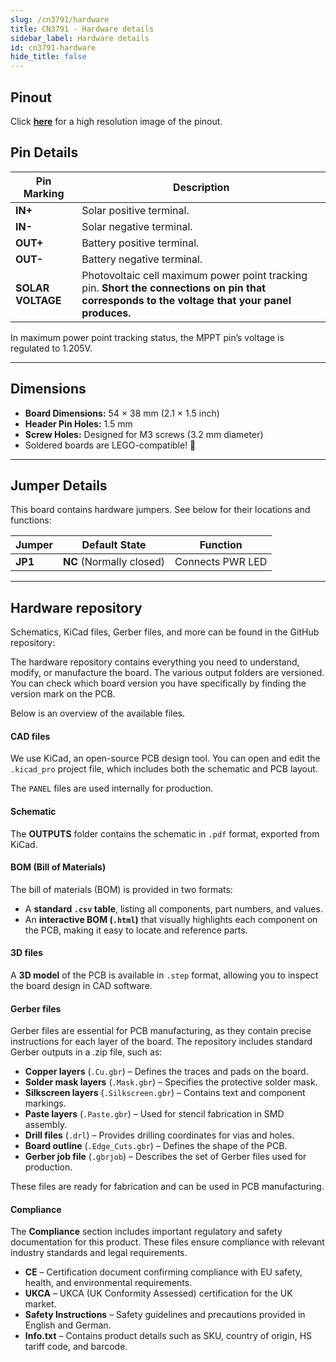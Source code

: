 ```yaml
---
slug: /cn3791/hardware
title: CN3791 - Hardware details
sidebar_label: Hardware details
id: cn3791-hardware
hide_title: false
---
```


## Pinout

<CenteredImage src="/img/cn3791/mppt-charger-board-pinout.png" alt="MPPT Charger Board pinout image" />

Click [**here**](/img/cn3791/mppt-charger-board-pinout.png) for a high resolution image of the pinout.

## Pin Details

| Pin Marking       | Description                                                                                                                                |
| ----------------- | ------------------------------------------------------------------------------------------------------------------------------------------ |
| **IN+**           | Solar positive terminal.                                                                                                                   |
| **IN-**           | Solar negative terminal.                                                                                                                   |
| **OUT+**          | Battery positive terminal.                                                                                                                 |
| **OUT-**          | Battery negative terminal.                                                                                                                 |
| **SOLAR VOLTAGE** | Photovoltaic cell maximum power point tracking pin. **Short the connections on pin that corresponds to the voltage that your panel produces.** |

<InfoBox>In maximum power point tracking status, the MPPT pin’s voltage is regulated to 1.205V.</InfoBox>

---

## Dimensions

- **Board Dimensions:** 54 × 38 mm (2.1 × 1.5 inch)  
- **Header Pin Holes:** 1.5 mm  
- **Screw Holes:** Designed for M3 screws (3.2 mm diameter)  
- Soldered boards are LEGO-compatible! 🧱

---

## Jumper Details

This board contains hardware jumpers. See below for their locations and functions:

<CenteredImage src="/img/cn3791/jp1.png" alt="jp1" caption="JP1" width="600px"/>

| Jumper  | Default State            | Function         |
| ------- | ------------------------ | ---------------- |
| **JP1** | **NC** (Normally closed) | Connects PWR LED |

---

## Hardware repository

Schematics, KiCad files, Gerber files, and more can be found in the GitHub repository:

<QuickLink 
  title="MPPT Li-Ion CN3791 charger board Hardware Design" 
  description="GitHub hardware repository for this product"
  url="https://github.com/SolderedElectronics/MPPT-Li-Ion-CN3791-charger-board-hardware-design/tree/main" 
/> 

The hardware repository contains everything you need to understand, modify, or manufacture the board. The various output folders are versioned. You can check which board version you have specifically by finding the version mark on the PCB.

Below is an overview of the available files.

#### CAD files

We use KiCad, an open-source PCB design tool. You can open and edit the `.kicad_pro` project file, which includes both the schematic and PCB layout.

The `PANEL` files are used internally for production.

#### Schematic

The **OUTPUTS** folder contains the schematic in `.pdf` format, exported from KiCad.

#### BOM (Bill of Materials)

The bill of materials (BOM) is provided in two formats:

- A **standard `.csv` table**, listing all components, part numbers, and values.
- An **interactive BOM (`.html`)** that visually highlights each component on the PCB, making it easy to locate and reference parts.

#### 3D files

A **3D model** of the PCB is available in `.step` format, allowing you to inspect the board design in CAD software.

#### Gerber files

Gerber files are essential for PCB manufacturing, as they contain precise instructions for each layer of the board. The repository includes standard Gerber outputs in a .zip file, such as:

- **Copper layers** (`.Cu.gbr`) – Defines the traces and pads on the board.
- **Solder mask layers** (`.Mask.gbr`) – Specifies the protective solder mask.
- **Silkscreen layers** (`.Silkscreen.gbr`) – Contains text and component markings.
- **Paste layers** (`.Paste.gbr`) – Used for stencil fabrication in SMD assembly.
- **Drill files** (`.drl`) – Provides drilling coordinates for vias and holes.
- **Board outline** (`.Edge_Cuts.gbr`) – Defines the shape of the PCB.
- **Gerber job file** (`.gbrjob`) – Describes the set of Gerber files used for production.

These files are ready for fabrication and can be used in PCB manufacturing.

#### Compliance

The **Compliance** section includes important regulatory and safety documentation for this product. These files ensure compliance with relevant industry standards and legal requirements.

- **CE** – Certification document confirming compliance with EU safety, health, and environmental requirements.
- **UKCA** – UKCA (UK Conformity Assessed) certification for the UK market.
- **Safety Instructions** – Safety guidelines and precautions provided in English and German.
- **Info.txt** – Contains product details such as SKU, country of origin, HS tariff code, and barcode.